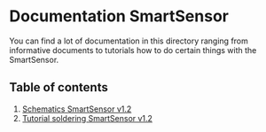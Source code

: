 # Documentation SmartSensor
You can find a lot of documentation in this directory ranging from informative documents to tutorials how to do certain things with the SmartSensor.

## Table of contents
1. [Schematics SmartSensor v1.2](Schematic_SmartSensor_v1_2.pdf)
2. [Tutorial soldering SmartSensor v1.2](Soldering_SmartSensor_v1_2.md)